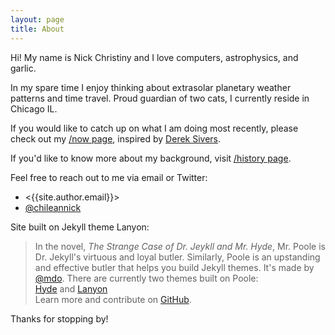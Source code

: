 ```yaml
---
layout: page
title: About
---
```

Hi! My name is Nick Christiny and I love computers, astrophysics, and garlic. 

In my spare time I enjoy thinking about extrasolar planetary weather patterns and time travel. Proud guardian of two cats, I currently reside in Chicago IL.

If you would like to catch up on what I am doing most recently, please check out my [/now page]({{site.baseurl}}/now "now page"), inspired by [Derek Sivers](https://twitter.com/sivers).

If you'd like to know more about my background, visit [/history page]({{site.baseurl}}/history "history page").

Feel free to reach out to me via email or Twitter:

* <{{site.author.email}}> 
* [@chileannick]({{site.author.twitter}} "Twitter")

Site built on Jekyll theme Lanyon:

> In the novel, *The Strange Case of Dr. Jeykll and Mr. Hyde*, Mr. Poole is Dr. Jekyll's virtuous and loyal butler. Similarly, Poole is an upstanding and effective butler that helps you build Jekyll themes. It's made by [@mdo](https://twitter.com/mdo). 
> There are currently two themes built on Poole:  
> [Hyde](http://hyde.getpoole.com) and [Lanyon](http://lanyon.getpoole.com)  
> Learn more and contribute on [GitHub](https://github.com/poole).

Thanks for stopping by!
